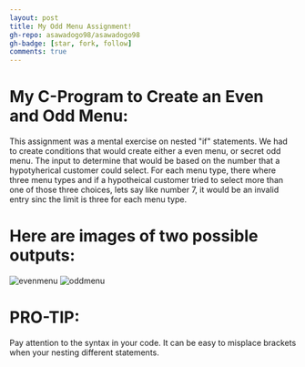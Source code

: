```yaml
---
layout: post
title: My Odd Menu Assignment!
gh-repo: asawadogo98/asawadogo98
gh-badge: [star, fork, follow]
comments: true
---
```

# My C-Program to Create an Even and Odd Menu: 
  This assignment was a mental exercise on nested "if" statements. We had to create conditions that would create either a even menu, or secret odd menu. The input to determine that would be based on the number that a hypotyherical customer could select. For each menu type, there where three menu types and if a hypotheical customer tried to select more than one of those three choices, lets say like number 7, it would be an invalid entry sinc the limit is three for each menu type. 
# Here are images of two possible outputs:
![evenmenu](https://asawadogo98.github.io/assets/img/evenmenu.png)
![oddmenu](https://asawadogo98.github.io/assets/img/oddmenu.png)
# PRO-TIP:
Pay attention to the syntax in your code. It can be easy to misplace brackets when your nesting different statements. 
